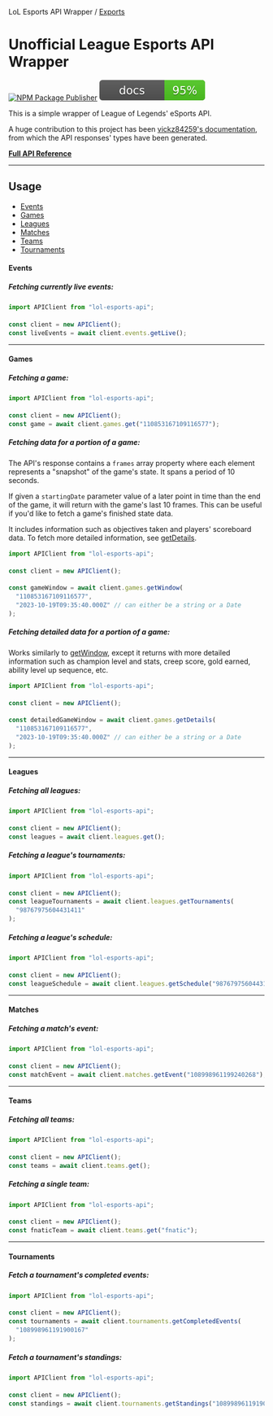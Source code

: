 LoL Esports API Wrapper / [Exports](modules.md)

# Unofficial League Esports API Wrapper

[![NPM Package Publisher](https://github.com/Viriatto/lol-esports-api/actions/workflows/npm-publish.yml/badge.svg)](https://github.com/Viriatto/lol-esports-api/actions/workflows/npm-publish.yml)
<img src="./docs/coverage.svg">

This is a simple wrapper of League of Legends' eSports API.

A huge contribution to this project has been [vickz84259's documentation](https://vickz84259.github.io/lolesports-api-docs/), from which the API responses' types have been generated.

**[Full API Reference](https://github.com/Viriatto/lol-esports-api/blob/master/docs/modules.md)**

---

## Usage

- [Events](#events)
- [Games](#games)
- [Leagues](#leagues)
- [Matches](#matches)
- [Teams](#teams)
- [Tournaments](#tournaments)

#### Events

##### Fetching currently live events:

```ts
import APIClient from "lol-esports-api";

const client = new APIClient();
const liveEvents = await client.events.getLive();
```

---

#### Games

##### Fetching a game:

```ts
import APIClient from "lol-esports-api";

const client = new APIClient();
const game = await client.games.get("110853167109116577");
```

##### Fetching data for a portion of a game:

The API's response contains a `frames` array property where each element represents a "snapshot" of the game's state. It spans a period of 10 seconds.

If given a `startingDate` parameter value of a later point in time than the end of the game, it will return with the game's last 10 frames. This can be useful if you'd like to fetch a game's finished state data.

It includes information such as objectives taken and players' scoreboard data. To fetch more detailed information, see [getDetails](#fetching-detailed-data-for-a-portion-of-a-game).

```ts
import APIClient from "lol-esports-api";

const client = new APIClient();

const gameWindow = await client.games.getWindow(
  "110853167109116577",
  "2023-10-19T09:35:40.000Z" // can either be a string or a Date
);
```

##### Fetching **detailed** data for a portion of a game:

Works similarly to [getWindow](#fetching-data-for-a-portion-of-a-game), except it returns with more detailed information such as champion level and stats, creep score, gold earned, ability level up sequence, etc.

```ts
import APIClient from "lol-esports-api";

const client = new APIClient();

const detailedGameWindow = await client.games.getDetails(
  "110853167109116577",
  "2023-10-19T09:35:40.000Z" // can either be a string or a Date
);
```

---

#### Leagues

##### Fetching all leagues:

```ts
import APIClient from "lol-esports-api";

const client = new APIClient();
const leagues = await client.leagues.get();
```

##### Fetching a league's tournaments:

```ts
import APIClient from "lol-esports-api";

const client = new APIClient();
const leagueTournaments = await client.leagues.getTournaments(
  "98767975604431411"
);
```

##### Fetching a league's schedule:

```ts
import APIClient from "lol-esports-api";

const client = new APIClient();
const leagueSchedule = await client.leagues.getSchedule("98767975604431411");
```

---

#### Matches

##### Fetching a match's event:

```ts
import APIClient from "lol-esports-api";

const client = new APIClient();
const matchEvent = await client.matches.getEvent("108998961199240268");
```

---

#### Teams

##### Fetching all teams:

```ts
import APIClient from "lol-esports-api";

const client = new APIClient();
const teams = await client.teams.get();
```

##### Fetching a single team:

```ts
import APIClient from "lol-esports-api";

const client = new APIClient();
const fnaticTeam = await client.teams.get("fnatic");
```

---

#### Tournaments

##### Fetch a tournament's completed events:

```ts
import APIClient from "lol-esports-api";

const client = new APIClient();
const tournaments = await client.tournaments.getCompletedEvents(
  "108998961191900167"
);
```

##### Fetch a tournament's standings:

```ts
import APIClient from "lol-esports-api";

const client = new APIClient();
const standings = await client.tournaments.getStandings("108998961191900167");
```
